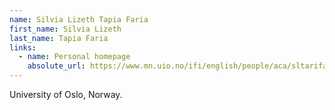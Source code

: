 ```yaml
---
name: Silvia Lizeth Tapia Faria
first_name: Silvia Lizeth
last_name: Tapia Faria
links:
  - name: Personal homepage
    absolute_url: https://www.mn.uio.no/ifi/english/people/aca/sltarifa/index.html
---
```


University of Oslo, Norway.

